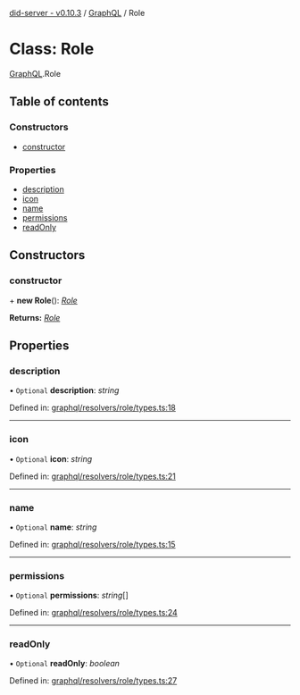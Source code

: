 [did-server - v0.10.3](../README.md) / [GraphQL](../modules/graphql.md) / Role

# Class: Role

[GraphQL](../modules/graphql.md).Role

## Table of contents

### Constructors

- [constructor](graphql.role.md#constructor)

### Properties

- [description](graphql.role.md#description)
- [icon](graphql.role.md#icon)
- [name](graphql.role.md#name)
- [permissions](graphql.role.md#permissions)
- [readOnly](graphql.role.md#readonly)

## Constructors

### constructor

\+ **new Role**(): [*Role*](graphql.role.md)

**Returns:** [*Role*](graphql.role.md)

## Properties

### description

• `Optional` **description**: *string*

Defined in: [graphql/resolvers/role/types.ts:18](https://github.com/Puzzlepart/did/blob/dev/server/graphql/resolvers/role/types.ts#L18)

___

### icon

• `Optional` **icon**: *string*

Defined in: [graphql/resolvers/role/types.ts:21](https://github.com/Puzzlepart/did/blob/dev/server/graphql/resolvers/role/types.ts#L21)

___

### name

• `Optional` **name**: *string*

Defined in: [graphql/resolvers/role/types.ts:15](https://github.com/Puzzlepart/did/blob/dev/server/graphql/resolvers/role/types.ts#L15)

___

### permissions

• `Optional` **permissions**: *string*[]

Defined in: [graphql/resolvers/role/types.ts:24](https://github.com/Puzzlepart/did/blob/dev/server/graphql/resolvers/role/types.ts#L24)

___

### readOnly

• `Optional` **readOnly**: *boolean*

Defined in: [graphql/resolvers/role/types.ts:27](https://github.com/Puzzlepart/did/blob/dev/server/graphql/resolvers/role/types.ts#L27)
